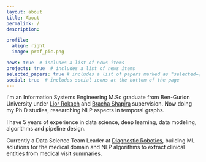 ```yaml
---
layout: about
title: About
permalink: /
description:

profile:
  align: right
  image: prof_pic.png

news: true  # includes a list of news items
projects: true  # includes a list of news items
selected_papers: true # includes a list of papers marked as "selected={true}"
social: true  # includes social icons at the bottom of the page
---
```


I'm an Information Systems Engineering M.Sc graduate from Ben-Gurion University under <a href="https://www.ise.bgu.ac.il/faculty/liorr/">Lior Rokach</a> and 
 <a href="https://fohs.bgu.ac.il/research/PersonalWebSite1main.aspx?id=jreudsuM"> Bracha Shapira</a> supervision.
Now doing my Ph.D studies, researching NLP aspects in temporal graphs.

I have 5 years of experience in data science, deep learning, data modeling, algorithms and pipeline design.

Currently a Data Science Team Leader at <a href="https://www.diagnosticrobotics.com/"> Diagnostic Robotics</a>, building ML solutions for the medical domain and 
NLP algorithms to extract clinical entities from medical visit summaries.